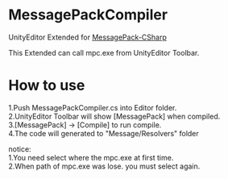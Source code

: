 # MessagePackCompiler  
UnityEditor Extended for [MessagePack-CSharp](https://github.com/neuecc/MessagePack-CSharp)  

This Extended can call mpc.exe from UnityEditor Toolbar.

# How to use
1.Push MessagePackCompiler.cs into Editor folder.  
2.UnityEditor Toolbar will show [MessagePack] when compiled.  
3.[MessagePack] -> [Compile] to run compile.  
4.The code will generated to "Message/Resolvers" folder 

notice:  
1.You need select where the mpc.exe at first time.  
2.When path of mpc.exe was lose. you must select again.  
